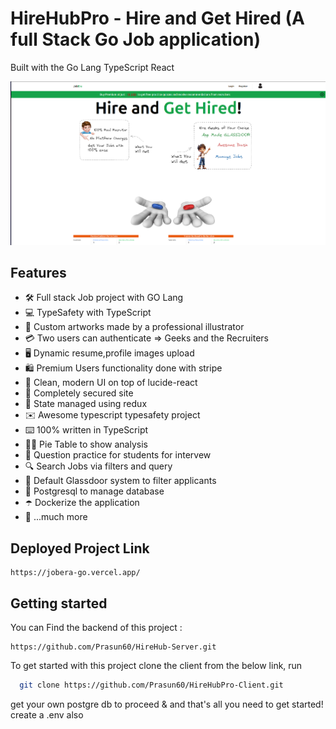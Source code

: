 # HireHubPro - Hire and Get Hired (A full Stack Go Job application)

Built with the Go Lang TypeScript React

![Project Image](https://github.com/felixoder/JobEra/blob/master/client/public/image_pic.png)




## Features

- 🛠️ Full stack Job project with GO Lang
- 💻 TypeSafety with TypeScript
- 🎨 Custom artworks made by a professional illustrator
- 💳 Two users can authenticate => Geeks and the Recruiters
- 🖥️ Dynamic resume,profile images upload
- 🛍️ Premium Users functionality done with stripe
- 🌟 Clean, modern UI on top of lucide-react 
- 🛒 Completely secured site
- 🔑 State managed using redux
- ✉️  Awesome typescript typesafety project
- ⌨️  100% written in TypeScript
- 😵‍💫 Pie Table to show analysis
- 🤯 Question practice for students for intervew
- 🔍 Search Jobs via filters and query
- 🤖 Default Glassdoor system to filter applicants
- 🧳 Postgresql to manage database
- ☂️ Dockerize the application
- 🎁 ...much more

## Deployed Project Link

```
https://jobera-go.vercel.app/
```



## Getting started

You can Find the backend of this project :

```
https://github.com/Prasun60/HireHub-Server.git
```


To get started with this project clone the client from the below link, run

```bash
  git clone https://github.com/Prasun60/HireHubPro-Client.git
```
get your own postgre db to proceed  & and that's all you need to get started!
create a .env also



